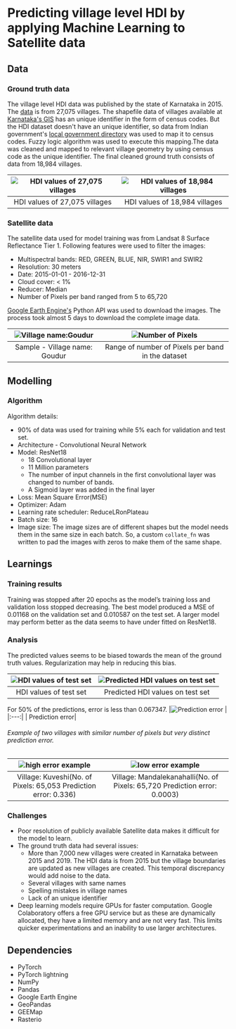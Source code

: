 # Predicting village level HDI by applying Machine Learning to Satellite data

## Data

### Ground truth data

The village level HDI data was published by the state of Karnataka in 2015. The [data](http://www.sirdmysore.gov.in/GPHDI/GPandVillageHDIReport.pdf) is from 27,075 villages. The shapefile data of villages available at [Karnataka's GIS](https://kgis.ksrsac.in/kgis/) has an unique identifier in the form of census codes. But the HDI dataset doesn't have an unique identifier, so data from Indian government's [local government directory](https://lgdirectory.gov.in/) was used to map it to census codes. Fuzzy logic algorithm was used to execute this mapping.The data was cleaned and mapped to relevant village geometry by using census code as the unique identifier. The final cleaned ground truth consists of data from 18,984 villages.

|![HDI values of 27,075 villages](https://github.com/ishgirwan/hdi_prediction/blob/master/readme_images/HDI%20of%2027%2C075%20villages.png) | ![HDI values of 18,984 villages](https://github.com/ishgirwan/hdi_prediction/blob/master/readme_images/HDI%20of%2018%2C984%20villages.png)
|:---:|:---:|
| HDI values of 27,075 villages|HDI values of 18,984 villages |

### Satellite data

The satellite data used for model training was from Landsat 8 Surface Reflectance Tier 1. Following features were used to filter the images:
* Multispectral bands: RED, GREEN, BLUE, NIR, SWIR1 and SWIR2 
* Resolution: 30 meters
* Date: 2015-01-01 - 2016-12-31
* Cloud cover: < 1%
* Reducer: Median 
* Number of Pixels per band ranged from 5 to 65,720

[Google Earth Engine's](https://earthengine.google.com/) Python API was used to download the images. The process took almost 5 days to download the complete image data.

|![Village name:Goudur](https://github.com/ishgirwan/hdi_prediction/blob/master/readme_images/village.png) | ![Number of Pixels](https://github.com/ishgirwan/hdi_prediction/blob/master/readme_images/number%20of%20pixels.png)
|:---:|:---:|
| Sample - Village name: Goudur| Range of number of Pixels per band in the dataset|

## Modelling
### Algorithm
Algorithm details:
* 90% of data was used for training while 5% each for validation and test set.
* Architecture - Convolutional Neural Network 
* Model: ResNet18
  * 18 Convolutional layer
  * 11 Million parameters
  * The number of input channels in the first convolutional layer was changed to number of bands.
  * A Sigmoid layer was added in the final layer
* Loss: Mean Square Error(MSE)
* Optimizer: Adam
* Learning rate scheduler: ReduceLRonPlateau
* Batch size: 16
* Image size: The image sizes are of different shapes but the model needs them in the same size in each batch. So, a custom `collate_fn` was written to pad the images with zeros to make them of the same shape. 

## Learnings
### Training results
Training was stopped after 20 epochs as the model’s training loss and validation loss stopped decreasing. The best model produced a MSE of 0.01168 on the validation set and 0.010587 on the test set. A larger model may perform better as the data seems to have under fitted on ResNet18. 

### Analysis
The predicted values seems to be biased towards the mean of the ground truth values. Regularization may help in reducing this bias.

|![HDI values of test set](https://github.com/ishgirwan/hdi_prediction/blob/master/readme_images/test%20set%20values.png) | ![Predicted HDI values on test set](https://github.com/ishgirwan/hdi_prediction/blob/master/readme_images/Prediction%20%20on%20test%20set.png)
|:---:|:---:|
| HDI values of test set| Predicted HDI values on test set|


For 50% of the predictions, error is less than 0.067347.
|![Prediction error](https://github.com/ishgirwan/hdi_prediction/blob/master/readme_images/prediction%20error.png) |
|:---:|
| Prediction error|

###### Example of two villages with similar number of pixels but very distinct prediction error.

|![high error example](https://github.com/ishgirwan/hdi_prediction/blob/master/readme_images/high%20error%20image.png) | ![low error example](https://github.com/ishgirwan/hdi_prediction/blob/master/readme_images/low%20error%20image.png)|
|:---:|:---:|
| Village: Kuveshi(No. of Pixels: 65,053 Prediction error: 0.336)| Village: Mandalekanahalli(No. of Pixels: 65,720 Prediction error: 0.0003) |

### Challenges
* Poor resolution of publicly available Satellite data makes it difficult for the model to learn.
* The ground truth data had several issues:
  * More than 7,000 new villages were created in Karnataka between 2015 and 2019. The HDI data is from 2015 but the village boundaries are updated as new villages are created. This temporal discrepancy would add noise to the data.
  * Several villages with same names
  * Spelling mistakes in village names
  * Lack of an unique identifier
* Deep learning models require GPUs for faster computation. Google Colaboratory offers a free GPU service but as these are dynamically allocated, they have a limited memory and are not very fast. This limits quicker experimentations and an inability to use larger architectures. 

## Dependencies
* PyTorch
* PyTorch lightning
* NumPy
* Pandas
* Google Earth Engine
* GeoPandas
* GEEMap
* Rasterio
